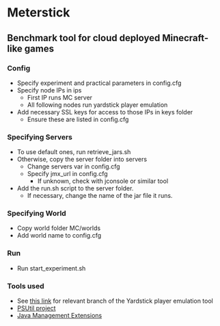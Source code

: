 # Meterstick
## Benchmark tool for cloud deployed Minecraft-like games

### Config

- Specify experiment and practical parameters in config.cfg 
- Specify node IPs in ips
    - First IP runs MC server
    - All following nodes run yardstick player emulation
- Add necessary SSL keys for access to those IPs in keys folder
    - Ensure these are listed in config.cfg

### Specifying Servers
- To use default ones, run retrieve_jars.sh 
- Otherwise, copy the server folder into servers
    - Change servers var in config.cfg
    - Specify jmx_url in config.cfg
        - If unknown, check with jconsole or similar tool
- Add the run.sh script to the server folder.
    - If necessary, change the name of the jar file it runs.

### Specifying World
- Copy world folder MC/worlds
- Add world name to config.cfg

### Run
- Run start_experiment.sh

### Tools used
- See [this link](https://github.com/atlarge-research/yardstick/commit/066a2b258a6c6f9c333a386751154d05c763b6d4) for relevant branch of the Yardstick player emulation tool 
- [PSUtil project](https://pypi.org/project/psutil/)
- [Java Management Extensions](https://docs.oracle.com/javase/tutorial/jmx/overview/javavm.html) 


